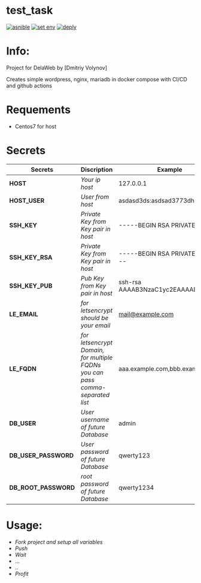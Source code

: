 # test_task
[![asnible](https://github.com/poogas/test_task/actions/workflows/ansible.yml/badge.svg)](https://github.com/poogas/test_task/actions/workflows/ansible.yml)
[![set env](https://github.com/poogas/test_task/actions/workflows/set_env.yml/badge.svg)](https://github.com/poogas/test_task/actions/workflows/set_env.yml)
[![deply](https://github.com/poogas/test_task/actions/workflows/deploy.yml/badge.svg)](https://github.com/poogas/test_task/actions/workflows/deploy.yml)

# Info:

Project for DelaWeb by [Dmitriy Volynov]

Creates simple wordpress, nginx, mariadb in docker compose with CI/CD and github actions 

# Requements

- Centos7 for host

# Secrets

 | Secrets | Discription | Example |
| ------ | ------ | ------ |
| **HOST** | *Your ip host* | 127.0.0.1
| **HOST_USER** | *User from host* | asdasd3ds:asdsad3773dhd37d37d
| **SSH_KEY** | *Private Key from Key pair in host* | -----BEGIN RSA PRIVATE KEY...
| **SSH_KEY_RSA** | *Private Key from Key pair in host* | -----BEGIN RSA PRIVATE KEY-----
| **SSH_KEY_PUB** | *Pub Key from Key pair in host* | ssh-rsa AAAAB3NzaC1yc2EAAAADAQA...
| **LE_EMAIL** | *for letsencrypt should be your email* | mail@example.com
| **LE_FQDN** | *for letsencrypt Domain, for multiple FQDNs you can pass comma-separated list* | aaa.example.com,bbb.example.com
| **DB_USER** | *User username of future Database* | admin
| **DB_USER_PASSWORD** | *User password of future Database* | qwerty123
| **DB_ROOT_PASSWORD** | *root password of future Database* | qwerty1234

# Usage:

- *Fork project and setup all variables*
- *Push*
- *Wait*
- ...
- ..
- *Profit*
